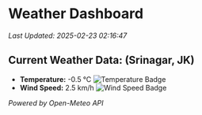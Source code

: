 
# Weather Dashboard

_Last Updated: 2025-02-23 02:16:47_

## Current Weather Data: (Srinagar, JK)
- **Temperature:** -0.5 °C ![Temperature Badge](https://img.shields.io/badge/Temperature-Low%20Temp-blue)
- **Wind Speed:** 2.5 km/h ![Wind Speed Badge](https://img.shields.io/badge/Wind%20Speed-Light%20Wind-blue)

*Powered by Open-Meteo API*

